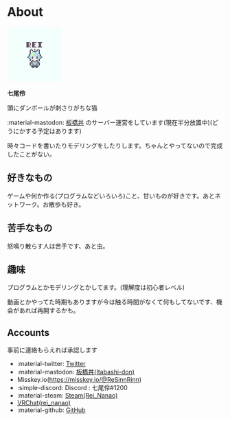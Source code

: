 # About

<img src="../img/normal.jpg" width=25%>

**七尾伶**

頭にダンボールが刺さりがちな猫

:material-mastodon: [板橋丼](https://itabashi.0j0.jp) のサーバー運営をしています(現在半分放置中)(どうにかする予定はあります)

時々コードを書いたりモデリングをしたりします。ちゃんとやってないので完成したことがない。

## 好きなもの

ゲームや何か作る(プログラムなどいろいろ)こと、甘いものが好きです。あとネットワーク。お散歩も好き。

## 苦手なもの

怒鳴り散らす人は苦手です、あと虫。

## 趣味

プログラムとかモデリングとかしてます。(理解度は初心者レベル)

動画とかやってた時期もありますが今は触る時間がなくて何もしてないです、機会があれば再開するかも。

## Accounts

事前に連絡もらえれば承認します

- :material-twitter: [Twitter](https://twitter.com/rei_nanao)
- :material-mastodon: [板橋丼(Itabashi-don)](https://itabashi.0j0.jp/@ReSinnRinn)
- Misskey.io(https://misskey.io/@ReSinnRinn)
- :simple-discord: Discord : 七尾伶#1200
- :material-steam: [Steam(Rei_Nanao)](https://steamcommunity.com/profiles/76561198828748684/)
- [VRChat(rei_nanao)](https://vrchat.com/home/user/usr_4136c877-8c53-457c-9870-a67aecaba42b)
- :material-github: [GitHub](https://github.com/Rei-Nanao)